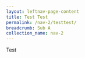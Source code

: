 ```yaml
---
layout: leftnav-page-content
title: Test Test
permalink: /nav-2/testtest/
breadcrumb: Sub A
collection_name: nav-2
---
```


Test
